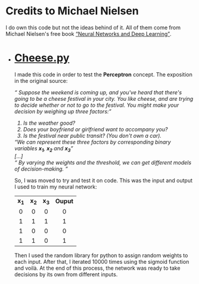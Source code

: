 <h1>Credits to Michael Nielsen</h1>
<p>I do own this code but not the ideas behind of it. All of them come from Michael Nielsen's free book <a href="http://neuralnetworksanddeeplearning.com/index.html"><q>Neural Networks and Deep Learning</q></a>.</p>
<ul>
	<li>
		<h1>
			<a href="./cheese/cheese.py">
				Cheese.py
			</a>
		</h1>
	</li>
	<p>I made this code in order to test the <b>Perceptron</b> concept. The exposition in the original source:</p>
	<p><i><q> Suppose the weekend is coming up, and you've heard that there's going to be a cheese festival in your city. You like cheese, and are trying to decide whether or not to go to the festival. You might make your decision by weighing up three factors:</q>
	<ol>
		<li>Is the weather good?</li>
		<li>Does your boyfriend or girlfriend want to accompany you?</li>
		<li>Is the festival near public transit? (You don't own a car).</li>
	</ol>
	<q>We can represent these three factors by corresponding binary variables <b>x<sub>1</sub></b>, <b>x<sub>2</sub></b> and <b>x<sub>3</sub></b></q>
	<br>
	[...]
	<br>
	<q>
	By varying the weights and the threshold, we can get different models of decision-making.
	</q></i></p>
	<p>So, I was moved to try and test it on code. This was the input and output I used to train my neural network:</p>
	<table align="center">
		<tr>
			<td align="center"><b>x<sub>1</sub></b></td>
			<td align="center"><b>x<sub>2</sub></b></td>
			<td align="center"><b>x<sub>3</sub></b></td>
			<td align="center"><b>Ouput</b></td>
		</tr>
		<tr>
			<td align="center">0</td>
			<td align="center">0</td>
			<td align="center">0</td>
			<td align="center">0</td>
		</tr>
		<tr>
			<td align="center">1</td>
			<td align="center">1</td>
			<td align="center">1</td>
			<td align="center">1</td>
		</tr>
		<tr>
			<td align="center">1</td>
			<td align="center">0</td>
			<td align="center">0</td>
			<td align="center">0</td>
		</tr>
		<tr>
			<td align="center">1</td>
			<td align="center">1</td>
			<td align="center">0</td>
			<td align="center">1</td>
		</tr>
	</table>
	<p>Then I used the random library for python to assign random weights to each input. After that, I iterated 10000 times using the sigmoid function and voilà. At the end of this process, the network was ready to take decisions by its own from different inputs.</p>
</ul>